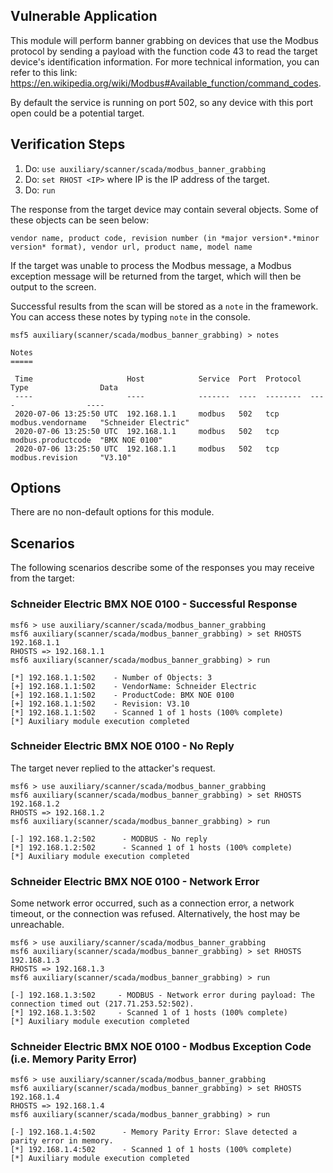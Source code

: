 ## Vulnerable Application

This module will perform banner grabbing on devices that use the Modbus protocol by sending
a payload with the function code 43 to read the target device's identification information.
For more technical information, you can refer to this link: https://en.wikipedia.org/wiki/Modbus#Available_function/command_codes.

By default the service is running on port 502, so any device with this port open could be a potential target.

## Verification Steps
  1. Do: `use auxiliary/scanner/scada/modbus_banner_grabbing`
  2. Do: `set RHOST <IP>` where IP is the IP address of the target.
  3. Do: `run`

The response from the target device may contain several objects. Some of these objects can be seen below:

`vendor name, product code, revision number (in *major version*.*minor version* format), vendor url, product name, model name`

If the target was unable to process the Modbus message, a Modbus exception message will be returned from the target,
 which will then be output to the screen.

Successful results from the scan will be stored as a `note` in the framework. You can access these notes by typing `note` in the console.

```
msf5 auxiliary(scanner/scada/modbus_banner_grabbing) > notes

Notes
=====

 Time                     Host            Service  Port  Protocol  Type                Data
 ----                     ----            -------  ----  --------  ----                ----
 2020-07-06 13:25:50 UTC  192.168.1.1     modbus   502   tcp       modbus.vendorname   "Schneider Electric"
 2020-07-06 13:25:50 UTC  192.168.1.1     modbus   502   tcp       modbus.productcode  "BMX NOE 0100"
 2020-07-06 13:25:50 UTC  192.168.1.1     modbus   502   tcp       modbus.revision     "V3.10"
```

## Options
There are no non-default options for this module.

## Scenarios
The following scenarios describe some of the responses you may receive from the target:

### Schneider Electric BMX NOE 0100 - Successful Response

```
msf6 > use auxiliary/scanner/scada/modbus_banner_grabbing
msf6 auxiliary(scanner/scada/modbus_banner_grabbing) > set RHOSTS 192.168.1.1
RHOSTS => 192.168.1.1
msf6 auxiliary(scanner/scada/modbus_banner_grabbing) > run

[*] 192.168.1.1:502    - Number of Objects: 3
[+] 192.168.1.1:502    - VendorName: Schneider Electric
[+] 192.168.1.1:502    - ProductCode: BMX NOE 0100
[+] 192.168.1.1:502    - Revision: V3.10
[*] 192.168.1.1:502    - Scanned 1 of 1 hosts (100% complete)
[*] Auxiliary module execution completed
```

### Schneider Electric BMX NOE 0100 - No Reply
The target never replied to the attacker's request.

```
msf6 > use auxiliary/scanner/scada/modbus_banner_grabbing
msf6 auxiliary(scanner/scada/modbus_banner_grabbing) > set RHOSTS 192.168.1.2
RHOSTS => 192.168.1.2
msf6 auxiliary(scanner/scada/modbus_banner_grabbing) > run

[-] 192.168.1.2:502      - MODBUS - No reply
[*] 192.168.1.2:502      - Scanned 1 of 1 hosts (100% complete)
[*] Auxiliary module execution completed
```

### Schneider Electric BMX NOE 0100 - Network Error
Some network error occurred, such as a connection error, a network timeout, or the connection was refused.
Alternatively, the host may be unreachable.

```
msf6 > use auxiliary/scanner/scada/modbus_banner_grabbing
msf6 auxiliary(scanner/scada/modbus_banner_grabbing) > set RHOSTS 192.168.1.3
RHOSTS => 192.168.1.3
msf6 auxiliary(scanner/scada/modbus_banner_grabbing) > run

[-] 192.168.1.3:502     - MODBUS - Network error during payload: The connection timed out (217.71.253.52:502).
[*] 192.168.1.3:502     - Scanned 1 of 1 hosts (100% complete)
[*] Auxiliary module execution completed
```

### Schneider Electric BMX NOE 0100 - Modbus Exception Code (i.e. Memory Parity Error)

```
msf6 > use auxiliary/scanner/scada/modbus_banner_grabbing
msf6 auxiliary(scanner/scada/modbus_banner_grabbing) > set RHOSTS 192.168.1.4
RHOSTS => 192.168.1.4
msf6 auxiliary(scanner/scada/modbus_banner_grabbing) > run

[-] 192.168.1.4:502      - Memory Parity Error: Slave detected a parity error in memory.
[*] 192.168.1.4:502      - Scanned 1 of 1 hosts (100% complete)
[*] Auxiliary module execution completed
```
